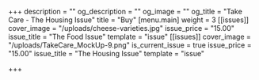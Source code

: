+++
description = ""
og_description = ""
og_image = ""
og_title = "Take Care - The Housing Issue"
title = "Buy"
[menu.main]
weight = 3
[[issues]]
cover_image = "/uploads/cheese-varieties.jpg"
issue_price = "15.00"
issue_title = "The Food Issue"
template = "issue"
[[issues]]
cover_image = "/uploads/TakeCare_MockUp-9.png"
is_current_issue = true
issue_price = "15.00"
issue_title = "The Housing Issue"
template = "issue"

+++
